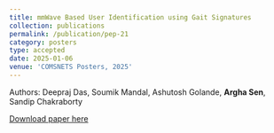 ```yaml
---
title: mmWave Based User Identification using Gait Signatures
collection: publications
permalink: /publication/pep-21
category: posters
type: accepted
date: 2025-01-06
venue: 'COMSNETS Posters, 2025'
---
```

Authors: Deepraj Das, Soumik Mandal, Ashutosh Golande, <b>Argha Sen</b>, Sandip Chakraborty <br>

[Download paper here](/files/comsnets_poster_25.pdf)

